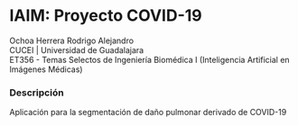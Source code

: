 # IAIM: Proyecto COVID-19

Ochoa Herrera Rodrigo Alejandro  
CUCEI | Universidad de Guadalajara  
ET356 - Temas Selectos de Ingeniería Biomédica I (Inteligencia Artificial en Imágenes Médicas)

### Descripción

Aplicación para la segmentación de daño pulmonar derivado de COVID-19
